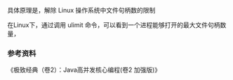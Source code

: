 具体原理是，解除 Linux 操作系统中文件句柄数的限制



在Linux下，通过调用 ulimit 命令，可以看到一个进程能够打开的最大文件句柄数量，





### 参考资料

《极致经典（卷2）：Java高并发核心编程(卷2 加强版)》